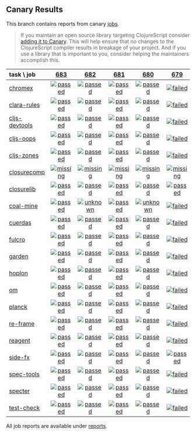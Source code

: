 ## Canary Results

This branch contains reports from canary [jobs](https://github.com/cljs-oss/canary/tree/jobs).

> If you maintain an open source library targeting ClojureScript consider [adding it to Canary](https://github.com/cljs-oss/canary/tree/master#how-to-participate). This will help ensure that no changes to the ClojureScript compiler results in breakage of your project. And if you use a library that is important to you, consider helping the maintainers accomplish this.

[//]: # (begin_overview_table)

| task \ job | <a href="reports/2018/11/23/job-000683-1.10.448-289014c" title="job #683 finished on 2018-11-23">683</a> | <a href="reports/2018/11/22/job-000682-1.10.449-d83b1c5" title="job #682 finished on 2018-11-22">682</a> | <a href="reports/2018/11/22/job-000681-1.10.445-7d3b94d" title="job #681 finished on 2018-11-22">681</a> | <a href="reports/2018/11/21/job-000680-1.10.441-a894ea7" title="job #680 finished on 2018-11-21">680</a> | <a href="reports/2018/11/21/job-000679-1.10.440-bbed155" title="job #679 finished on 2018-11-21">679</a> | <a href="reports/2018/11/21/job-000678-1.10.440-bbed155" title="job #678 finished on 2018-11-21">678</a> | <a href="reports/2018/11/21/job-000676-1.10.439-39f47c3" title="job #676 finished on 2018-11-21">676</a> | <a href="reports/2018/11/20/job-000675-1.10.439-39f47c3" title="job #675 finished on 2018-11-20">675</a> | <a href="reports/2018/11/19/job-000674-1.10.439-39f47c3" title="job #674 finished on 2018-11-19">674</a> | <a href="reports/2018/11/18/job-000673-1.10.440-4842a8d" title="job #673 finished on 2018-11-18">673</a> |
| :--- | :---: | :---: | :---: | :---: | :---: | :---: | :---: | :---: | :---: | :---: |
| [chromex](https://github.com/binaryage/chromex) | <a href="reports/2018/11/23/job-000683-1.10.448-289014c#-chromex"><img title="passed" src="http://box.binaryage.com/s-passed.svg"><a> | <a href="reports/2018/11/22/job-000682-1.10.449-d83b1c5#-chromex"><img title="passed" src="http://box.binaryage.com/s-passed.svg"><a> | <a href="reports/2018/11/22/job-000681-1.10.445-7d3b94d#-chromex"><img title="passed" src="http://box.binaryage.com/s-passed.svg"><a> | <a href="reports/2018/11/21/job-000680-1.10.441-a894ea7#-chromex"><img title="passed" src="http://box.binaryage.com/s-passed.svg"><a> | <a href="reports/2018/11/21/job-000679-1.10.440-bbed155#-chromex"><img title="failed" src="http://box.binaryage.com/s-failed.svg"><a> | <a href="reports/2018/11/21/job-000678-1.10.440-bbed155#-chromex"><img title="failed" src="http://box.binaryage.com/s-failed.svg"><a> | <a href="reports/2018/11/21/job-000676-1.10.439-39f47c3#-chromex"><img title="passed" src="http://box.binaryage.com/s-passed.svg"><a> | <a href="reports/2018/11/20/job-000675-1.10.439-39f47c3#-chromex"><img title="passed" src="http://box.binaryage.com/s-passed.svg"><a> | <a href="reports/2018/11/19/job-000674-1.10.439-39f47c3#-chromex"><img title="passed" src="http://box.binaryage.com/s-passed.svg"><a> | <a href="reports/2018/11/18/job-000673-1.10.440-4842a8d#-chromex"><img title="passed" src="http://box.binaryage.com/s-passed.svg"><a> |
| [clara-rules](https://github.com/cerner/clara-rules) | <a href="reports/2018/11/23/job-000683-1.10.448-289014c#-clara-rules"><img title="passed" src="http://box.binaryage.com/s-passed.svg"><a> | <a href="reports/2018/11/22/job-000682-1.10.449-d83b1c5#-clara-rules"><img title="passed" src="http://box.binaryage.com/s-passed.svg"><a> | <a href="reports/2018/11/22/job-000681-1.10.445-7d3b94d#-clara-rules"><img title="passed" src="http://box.binaryage.com/s-passed.svg"><a> | <a href="reports/2018/11/21/job-000680-1.10.441-a894ea7#-clara-rules"><img title="passed" src="http://box.binaryage.com/s-passed.svg"><a> | <a href="reports/2018/11/21/job-000679-1.10.440-bbed155#-clara-rules"><img title="failed" src="http://box.binaryage.com/s-failed.svg"><a> | <a href="reports/2018/11/21/job-000678-1.10.440-bbed155#-clara-rules"><img title="failed" src="http://box.binaryage.com/s-failed.svg"><a> | <a href="reports/2018/11/21/job-000676-1.10.439-39f47c3#-clara-rules"><img title="passed" src="http://box.binaryage.com/s-passed.svg"><a> | <a href="reports/2018/11/20/job-000675-1.10.439-39f47c3#-clara-rules"><img title="passed" src="http://box.binaryage.com/s-passed.svg"><a> | <a href="reports/2018/11/19/job-000674-1.10.439-39f47c3#-clara-rules"><img title="passed" src="http://box.binaryage.com/s-passed.svg"><a> | <a href="reports/2018/11/18/job-000673-1.10.440-4842a8d#-clara-rules"><img title="passed" src="http://box.binaryage.com/s-passed.svg"><a> |
| [cljs-devtools](https://github.com/binaryage/cljs-devtools) | <a href="reports/2018/11/23/job-000683-1.10.448-289014c#-cljs-devtools"><img title="passed" src="http://box.binaryage.com/s-passed.svg"><a> | <a href="reports/2018/11/22/job-000682-1.10.449-d83b1c5#-cljs-devtools"><img title="passed" src="http://box.binaryage.com/s-passed.svg"><a> | <a href="reports/2018/11/22/job-000681-1.10.445-7d3b94d#-cljs-devtools"><img title="passed" src="http://box.binaryage.com/s-passed.svg"><a> | <a href="reports/2018/11/21/job-000680-1.10.441-a894ea7#-cljs-devtools"><img title="passed" src="http://box.binaryage.com/s-passed.svg"><a> | <a href="reports/2018/11/21/job-000679-1.10.440-bbed155#-cljs-devtools"><img title="failed" src="http://box.binaryage.com/s-failed.svg"><a> | <a href="reports/2018/11/21/job-000678-1.10.440-bbed155#-cljs-devtools"><img title="failed" src="http://box.binaryage.com/s-failed.svg"><a> | <a href="reports/2018/11/21/job-000676-1.10.439-39f47c3#-cljs-devtools"><img title="passed" src="http://box.binaryage.com/s-passed.svg"><a> | <a href="reports/2018/11/20/job-000675-1.10.439-39f47c3#-cljs-devtools"><img title="passed" src="http://box.binaryage.com/s-passed.svg"><a> | <a href="reports/2018/11/19/job-000674-1.10.439-39f47c3#-cljs-devtools"><img title="passed" src="http://box.binaryage.com/s-passed.svg"><a> | <a href="reports/2018/11/18/job-000673-1.10.440-4842a8d#-cljs-devtools"><img title="passed" src="http://box.binaryage.com/s-passed.svg"><a> |
| [cljs-oops](https://github.com/binaryage/cljs-oops) | <a href="reports/2018/11/23/job-000683-1.10.448-289014c#-cljs-oops"><img title="passed" src="http://box.binaryage.com/s-passed.svg"><a> | <a href="reports/2018/11/22/job-000682-1.10.449-d83b1c5#-cljs-oops"><img title="passed" src="http://box.binaryage.com/s-passed.svg"><a> | <a href="reports/2018/11/22/job-000681-1.10.445-7d3b94d#-cljs-oops"><img title="passed" src="http://box.binaryage.com/s-passed.svg"><a> | <a href="reports/2018/11/21/job-000680-1.10.441-a894ea7#-cljs-oops"><img title="passed" src="http://box.binaryage.com/s-passed.svg"><a> | <a href="reports/2018/11/21/job-000679-1.10.440-bbed155#-cljs-oops"><img title="failed" src="http://box.binaryage.com/s-failed.svg"><a> | <a href="reports/2018/11/21/job-000678-1.10.440-bbed155#-cljs-oops"><img title="failed" src="http://box.binaryage.com/s-failed.svg"><a> | <a href="reports/2018/11/21/job-000676-1.10.439-39f47c3#-cljs-oops"><img title="passed" src="http://box.binaryage.com/s-passed.svg"><a> | <a href="reports/2018/11/20/job-000675-1.10.439-39f47c3#-cljs-oops"><img title="passed" src="http://box.binaryage.com/s-passed.svg"><a> | <a href="reports/2018/11/19/job-000674-1.10.439-39f47c3#-cljs-oops"><img title="passed" src="http://box.binaryage.com/s-passed.svg"><a> | <a href="reports/2018/11/18/job-000673-1.10.440-4842a8d#-cljs-oops"><img title="passed" src="http://box.binaryage.com/s-passed.svg"><a> |
| [cljs-zones](https://github.com/binaryage/cljs-zones) | <a href="reports/2018/11/23/job-000683-1.10.448-289014c#-cljs-zones"><img title="passed" src="http://box.binaryage.com/s-passed.svg"><a> | <a href="reports/2018/11/22/job-000682-1.10.449-d83b1c5#-cljs-zones"><img title="passed" src="http://box.binaryage.com/s-passed.svg"><a> | <a href="reports/2018/11/22/job-000681-1.10.445-7d3b94d#-cljs-zones"><img title="passed" src="http://box.binaryage.com/s-passed.svg"><a> | <a href="reports/2018/11/21/job-000680-1.10.441-a894ea7#-cljs-zones"><img title="passed" src="http://box.binaryage.com/s-passed.svg"><a> | <a href="reports/2018/11/21/job-000679-1.10.440-bbed155#-cljs-zones"><img title="failed" src="http://box.binaryage.com/s-failed.svg"><a> | <a href="reports/2018/11/21/job-000678-1.10.440-bbed155#-cljs-zones"><img title="failed" src="http://box.binaryage.com/s-failed.svg"><a> | <a href="reports/2018/11/21/job-000676-1.10.439-39f47c3#-cljs-zones"><img title="passed" src="http://box.binaryage.com/s-passed.svg"><a> | <a href="reports/2018/11/20/job-000675-1.10.439-39f47c3#-cljs-zones"><img title="passed" src="http://box.binaryage.com/s-passed.svg"><a> | <a href="reports/2018/11/19/job-000674-1.10.439-39f47c3#-cljs-zones"><img title="passed" src="http://box.binaryage.com/s-passed.svg"><a> | <a href="reports/2018/11/18/job-000673-1.10.440-4842a8d#-cljs-zones"><img title="passed" src="http://box.binaryage.com/s-passed.svg"><a> |
| [closurecomp](https://github.com/mfikes/closurecomp) | <a href="reports/2018/11/23/job-000683-1.10.448-289014c#-closurecomp"><img title="missing" src="http://box.binaryage.com/s-missing.svg"><a> | <a href="reports/2018/11/22/job-000682-1.10.449-d83b1c5#-closurecomp"><img title="missing" src="http://box.binaryage.com/s-missing.svg"><a> | <a href="reports/2018/11/22/job-000681-1.10.445-7d3b94d#-closurecomp"><img title="missing" src="http://box.binaryage.com/s-missing.svg"><a> | <a href="reports/2018/11/21/job-000680-1.10.441-a894ea7#-closurecomp"><img title="missing" src="http://box.binaryage.com/s-missing.svg"><a> | <a href="reports/2018/11/21/job-000679-1.10.440-bbed155#-closurecomp"><img title="missing" src="http://box.binaryage.com/s-missing.svg"><a> | <a href="reports/2018/11/21/job-000678-1.10.440-bbed155#-closurecomp"><img title="missing" src="http://box.binaryage.com/s-missing.svg"><a> | <a href="reports/2018/11/21/job-000676-1.10.439-39f47c3#-closurecomp"><img title="missing" src="http://box.binaryage.com/s-missing.svg"><a> | <a href="reports/2018/11/20/job-000675-1.10.439-39f47c3#-closurecomp"><img title="missing" src="http://box.binaryage.com/s-missing.svg"><a> | <a href="reports/2018/11/19/job-000674-1.10.439-39f47c3#-closurecomp"><img title="failed" src="http://box.binaryage.com/s-failed.svg"><a> | <a href="reports/2018/11/18/job-000673-1.10.440-4842a8d#-closurecomp"><img title="failed" src="http://box.binaryage.com/s-failed.svg"><a> |
| [closurelib](https://github.com/mfikes/closurelib) | <a href="reports/2018/11/23/job-000683-1.10.448-289014c#-closurelib"><img title="passed" src="http://box.binaryage.com/s-passed.svg"><a> | <a href="reports/2018/11/22/job-000682-1.10.449-d83b1c5#-closurelib"><img title="passed" src="http://box.binaryage.com/s-passed.svg"><a> | <a href="reports/2018/11/22/job-000681-1.10.445-7d3b94d#-closurelib"><img title="passed" src="http://box.binaryage.com/s-passed.svg"><a> | <a href="reports/2018/11/21/job-000680-1.10.441-a894ea7#-closurelib"><img title="passed" src="http://box.binaryage.com/s-passed.svg"><a> | <a href="reports/2018/11/21/job-000679-1.10.440-bbed155#-closurelib"><img title="passed" src="http://box.binaryage.com/s-passed.svg"><a> | <a href="reports/2018/11/21/job-000678-1.10.440-bbed155#-closurelib"><img title="unknown" src="http://box.binaryage.com/s-unknown.svg"><a> | <a href="reports/2018/11/21/job-000676-1.10.439-39f47c3#-closurelib"><img title="passed" src="http://box.binaryage.com/s-passed.svg"><a> | <a href="reports/2018/11/20/job-000675-1.10.439-39f47c3#-closurelib"><img title="passed" src="http://box.binaryage.com/s-passed.svg"><a> | <a href="reports/2018/11/19/job-000674-1.10.439-39f47c3#-closurelib"><img title="passed" src="http://box.binaryage.com/s-passed.svg"><a> | <a href="reports/2018/11/18/job-000673-1.10.440-4842a8d#-closurelib"><img title="passed" src="http://box.binaryage.com/s-passed.svg"><a> |
| [coal-mine](https://github.com/mfikes/coal-mine) | <a href="reports/2018/11/23/job-000683-1.10.448-289014c#-coal-mine"><img title="passed" src="http://box.binaryage.com/s-passed.svg"><a> | <a href="reports/2018/11/22/job-000682-1.10.449-d83b1c5#-coal-mine"><img title="unknown" src="http://box.binaryage.com/s-unknown.svg"><a> | <a href="reports/2018/11/22/job-000681-1.10.445-7d3b94d#-coal-mine"><img title="passed" src="http://box.binaryage.com/s-passed.svg"><a> | <a href="reports/2018/11/21/job-000680-1.10.441-a894ea7#-coal-mine"><img title="unknown" src="http://box.binaryage.com/s-unknown.svg"><a> | <a href="reports/2018/11/21/job-000679-1.10.440-bbed155#-coal-mine"><img title="failed" src="http://box.binaryage.com/s-failed.svg"><a> | <a href="reports/2018/11/21/job-000678-1.10.440-bbed155#-coal-mine"><img title="unknown" src="http://box.binaryage.com/s-unknown.svg"><a> | <a href="reports/2018/11/21/job-000676-1.10.439-39f47c3#-coal-mine"><img title="passed" src="http://box.binaryage.com/s-passed.svg"><a> | <a href="reports/2018/11/20/job-000675-1.10.439-39f47c3#-coal-mine"><img title="passed" src="http://box.binaryage.com/s-passed.svg"><a> | <a href="reports/2018/11/19/job-000674-1.10.439-39f47c3#-coal-mine"><img title="unknown" src="http://box.binaryage.com/s-unknown.svg"><a> | <a href="reports/2018/11/18/job-000673-1.10.440-4842a8d#-coal-mine"><img title="passed" src="http://box.binaryage.com/s-passed.svg"><a> |
| [cuerdas](https://github.com/funcool/cuerdas) | <a href="reports/2018/11/23/job-000683-1.10.448-289014c#-cuerdas"><img title="passed" src="http://box.binaryage.com/s-passed.svg"><a> | <a href="reports/2018/11/22/job-000682-1.10.449-d83b1c5#-cuerdas"><img title="passed" src="http://box.binaryage.com/s-passed.svg"><a> | <a href="reports/2018/11/22/job-000681-1.10.445-7d3b94d#-cuerdas"><img title="passed" src="http://box.binaryage.com/s-passed.svg"><a> | <a href="reports/2018/11/21/job-000680-1.10.441-a894ea7#-cuerdas"><img title="passed" src="http://box.binaryage.com/s-passed.svg"><a> | <a href="reports/2018/11/21/job-000679-1.10.440-bbed155#-cuerdas"><img title="failed" src="http://box.binaryage.com/s-failed.svg"><a> | <a href="reports/2018/11/21/job-000678-1.10.440-bbed155#-cuerdas"><img title="failed" src="http://box.binaryage.com/s-failed.svg"><a> | <a href="reports/2018/11/21/job-000676-1.10.439-39f47c3#-cuerdas"><img title="passed" src="http://box.binaryage.com/s-passed.svg"><a> | <a href="reports/2018/11/20/job-000675-1.10.439-39f47c3#-cuerdas"><img title="passed" src="http://box.binaryage.com/s-passed.svg"><a> | <a href="reports/2018/11/19/job-000674-1.10.439-39f47c3#-cuerdas"><img title="passed" src="http://box.binaryage.com/s-passed.svg"><a> | <a href="reports/2018/11/18/job-000673-1.10.440-4842a8d#-cuerdas"><img title="passed" src="http://box.binaryage.com/s-passed.svg"><a> |
| [fulcro](https://github.com/fulcrologic/fulcro) | <a href="reports/2018/11/23/job-000683-1.10.448-289014c#-fulcro"><img title="passed" src="http://box.binaryage.com/s-passed.svg"><a> | <a href="reports/2018/11/22/job-000682-1.10.449-d83b1c5#-fulcro"><img title="passed" src="http://box.binaryage.com/s-passed.svg"><a> | <a href="reports/2018/11/22/job-000681-1.10.445-7d3b94d#-fulcro"><img title="passed" src="http://box.binaryage.com/s-passed.svg"><a> | <a href="reports/2018/11/21/job-000680-1.10.441-a894ea7#-fulcro"><img title="passed" src="http://box.binaryage.com/s-passed.svg"><a> | <a href="reports/2018/11/21/job-000679-1.10.440-bbed155#-fulcro"><img title="failed" src="http://box.binaryage.com/s-failed.svg"><a> | <a href="reports/2018/11/21/job-000678-1.10.440-bbed155#-fulcro"><img title="failed" src="http://box.binaryage.com/s-failed.svg"><a> | <a href="reports/2018/11/21/job-000676-1.10.439-39f47c3#-fulcro"><img title="passed" src="http://box.binaryage.com/s-passed.svg"><a> | <a href="reports/2018/11/20/job-000675-1.10.439-39f47c3#-fulcro"><img title="passed" src="http://box.binaryage.com/s-passed.svg"><a> | <a href="reports/2018/11/19/job-000674-1.10.439-39f47c3#-fulcro"><img title="passed" src="http://box.binaryage.com/s-passed.svg"><a> | <a href="reports/2018/11/18/job-000673-1.10.440-4842a8d#-fulcro"><img title="passed" src="http://box.binaryage.com/s-passed.svg"><a> |
| [garden](https://github.com/noprompt/garden) | <a href="reports/2018/11/23/job-000683-1.10.448-289014c#-garden"><img title="passed" src="http://box.binaryage.com/s-passed.svg"><a> | <a href="reports/2018/11/22/job-000682-1.10.449-d83b1c5#-garden"><img title="passed" src="http://box.binaryage.com/s-passed.svg"><a> | <a href="reports/2018/11/22/job-000681-1.10.445-7d3b94d#-garden"><img title="passed" src="http://box.binaryage.com/s-passed.svg"><a> | <a href="reports/2018/11/21/job-000680-1.10.441-a894ea7#-garden"><img title="passed" src="http://box.binaryage.com/s-passed.svg"><a> | <a href="reports/2018/11/21/job-000679-1.10.440-bbed155#-garden"><img title="failed" src="http://box.binaryage.com/s-failed.svg"><a> | <a href="reports/2018/11/21/job-000678-1.10.440-bbed155#-garden"><img title="failed" src="http://box.binaryage.com/s-failed.svg"><a> | <a href="reports/2018/11/21/job-000676-1.10.439-39f47c3#-garden"><img title="passed" src="http://box.binaryage.com/s-passed.svg"><a> | <a href="reports/2018/11/20/job-000675-1.10.439-39f47c3#-garden"><img title="passed" src="http://box.binaryage.com/s-passed.svg"><a> | <a href="reports/2018/11/19/job-000674-1.10.439-39f47c3#-garden"><img title="passed" src="http://box.binaryage.com/s-passed.svg"><a> | <a href="reports/2018/11/18/job-000673-1.10.440-4842a8d#-garden"><img title="passed" src="http://box.binaryage.com/s-passed.svg"><a> |
| [hoplon](https://github.com/hoplon/hoplon) | <a href="reports/2018/11/23/job-000683-1.10.448-289014c#-hoplon"><img title="passed" src="http://box.binaryage.com/s-passed.svg"><a> | <a href="reports/2018/11/22/job-000682-1.10.449-d83b1c5#-hoplon"><img title="passed" src="http://box.binaryage.com/s-passed.svg"><a> | <a href="reports/2018/11/22/job-000681-1.10.445-7d3b94d#-hoplon"><img title="passed" src="http://box.binaryage.com/s-passed.svg"><a> | <a href="reports/2018/11/21/job-000680-1.10.441-a894ea7#-hoplon"><img title="passed" src="http://box.binaryage.com/s-passed.svg"><a> | <a href="reports/2018/11/21/job-000679-1.10.440-bbed155#-hoplon"><img title="failed" src="http://box.binaryage.com/s-failed.svg"><a> | <a href="reports/2018/11/21/job-000678-1.10.440-bbed155#-hoplon"><img title="failed" src="http://box.binaryage.com/s-failed.svg"><a> | <a href="reports/2018/11/21/job-000676-1.10.439-39f47c3#-hoplon"><img title="passed" src="http://box.binaryage.com/s-passed.svg"><a> | <a href="reports/2018/11/20/job-000675-1.10.439-39f47c3#-hoplon"><img title="passed" src="http://box.binaryage.com/s-passed.svg"><a> | <a href="reports/2018/11/19/job-000674-1.10.439-39f47c3#-hoplon"><img title="passed" src="http://box.binaryage.com/s-passed.svg"><a> | <a href="reports/2018/11/18/job-000673-1.10.440-4842a8d#-hoplon"><img title="passed" src="http://box.binaryage.com/s-passed.svg"><a> |
| [om](https://github.com/omcljs/om) | <a href="reports/2018/11/23/job-000683-1.10.448-289014c#-om"><img title="passed" src="http://box.binaryage.com/s-passed.svg"><a> | <a href="reports/2018/11/22/job-000682-1.10.449-d83b1c5#-om"><img title="passed" src="http://box.binaryage.com/s-passed.svg"><a> | <a href="reports/2018/11/22/job-000681-1.10.445-7d3b94d#-om"><img title="passed" src="http://box.binaryage.com/s-passed.svg"><a> | <a href="reports/2018/11/21/job-000680-1.10.441-a894ea7#-om"><img title="passed" src="http://box.binaryage.com/s-passed.svg"><a> | <a href="reports/2018/11/21/job-000679-1.10.440-bbed155#-om"><img title="failed" src="http://box.binaryage.com/s-failed.svg"><a> | <a href="reports/2018/11/21/job-000678-1.10.440-bbed155#-om"><img title="failed" src="http://box.binaryage.com/s-failed.svg"><a> | <a href="reports/2018/11/21/job-000676-1.10.439-39f47c3#-om"><img title="passed" src="http://box.binaryage.com/s-passed.svg"><a> | <a href="reports/2018/11/20/job-000675-1.10.439-39f47c3#-om"><img title="passed" src="http://box.binaryage.com/s-passed.svg"><a> | <a href="reports/2018/11/19/job-000674-1.10.439-39f47c3#-om"><img title="passed" src="http://box.binaryage.com/s-passed.svg"><a> | <a href="reports/2018/11/18/job-000673-1.10.440-4842a8d#-om"><img title="passed" src="http://box.binaryage.com/s-passed.svg"><a> |
| [planck](https://github.com/planck-repl/planck) | <a href="reports/2018/11/23/job-000683-1.10.448-289014c#-planck"><img title="passed" src="http://box.binaryage.com/s-passed.svg"><a> | <a href="reports/2018/11/22/job-000682-1.10.449-d83b1c5#-planck"><img title="passed" src="http://box.binaryage.com/s-passed.svg"><a> | <a href="reports/2018/11/22/job-000681-1.10.445-7d3b94d#-planck"><img title="passed" src="http://box.binaryage.com/s-passed.svg"><a> | <a href="reports/2018/11/21/job-000680-1.10.441-a894ea7#-planck"><img title="passed" src="http://box.binaryage.com/s-passed.svg"><a> | <a href="reports/2018/11/21/job-000679-1.10.440-bbed155#-planck"><img title="failed" src="http://box.binaryage.com/s-failed.svg"><a> | <a href="reports/2018/11/21/job-000678-1.10.440-bbed155#-planck"><img title="failed" src="http://box.binaryage.com/s-failed.svg"><a> | <a href="reports/2018/11/21/job-000676-1.10.439-39f47c3#-planck"><img title="passed" src="http://box.binaryage.com/s-passed.svg"><a> | <a href="reports/2018/11/20/job-000675-1.10.439-39f47c3#-planck"><img title="passed" src="http://box.binaryage.com/s-passed.svg"><a> | <a href="reports/2018/11/19/job-000674-1.10.439-39f47c3#-planck"><img title="passed" src="http://box.binaryage.com/s-passed.svg"><a> | <a href="reports/2018/11/18/job-000673-1.10.440-4842a8d#-planck"><img title="passed" src="http://box.binaryage.com/s-passed.svg"><a> |
| [re-frame](https://github.com/Day8/re-frame) | <a href="reports/2018/11/23/job-000683-1.10.448-289014c#-re-frame"><img title="passed" src="http://box.binaryage.com/s-passed.svg"><a> | <a href="reports/2018/11/22/job-000682-1.10.449-d83b1c5#-re-frame"><img title="passed" src="http://box.binaryage.com/s-passed.svg"><a> | <a href="reports/2018/11/22/job-000681-1.10.445-7d3b94d#-re-frame"><img title="passed" src="http://box.binaryage.com/s-passed.svg"><a> | <a href="reports/2018/11/21/job-000680-1.10.441-a894ea7#-re-frame"><img title="passed" src="http://box.binaryage.com/s-passed.svg"><a> | <a href="reports/2018/11/21/job-000679-1.10.440-bbed155#-re-frame"><img title="failed" src="http://box.binaryage.com/s-failed.svg"><a> | <a href="reports/2018/11/21/job-000678-1.10.440-bbed155#-re-frame"><img title="failed" src="http://box.binaryage.com/s-failed.svg"><a> | <a href="reports/2018/11/21/job-000676-1.10.439-39f47c3#-re-frame"><img title="passed" src="http://box.binaryage.com/s-passed.svg"><a> | <a href="reports/2018/11/20/job-000675-1.10.439-39f47c3#-re-frame"><img title="passed" src="http://box.binaryage.com/s-passed.svg"><a> | <a href="reports/2018/11/19/job-000674-1.10.439-39f47c3#-re-frame"><img title="passed" src="http://box.binaryage.com/s-passed.svg"><a> | <a href="reports/2018/11/18/job-000673-1.10.440-4842a8d#-re-frame"><img title="passed" src="http://box.binaryage.com/s-passed.svg"><a> |
| [reagent](https://github.com/reagent-project/reagent) | <a href="reports/2018/11/23/job-000683-1.10.448-289014c#-reagent"><img title="passed" src="http://box.binaryage.com/s-passed.svg"><a> | <a href="reports/2018/11/22/job-000682-1.10.449-d83b1c5#-reagent"><img title="passed" src="http://box.binaryage.com/s-passed.svg"><a> | <a href="reports/2018/11/22/job-000681-1.10.445-7d3b94d#-reagent"><img title="passed" src="http://box.binaryage.com/s-passed.svg"><a> | <a href="reports/2018/11/21/job-000680-1.10.441-a894ea7#-reagent"><img title="passed" src="http://box.binaryage.com/s-passed.svg"><a> | <a href="reports/2018/11/21/job-000679-1.10.440-bbed155#-reagent"><img title="failed" src="http://box.binaryage.com/s-failed.svg"><a> | <a href="reports/2018/11/21/job-000678-1.10.440-bbed155#-reagent"><img title="failed" src="http://box.binaryage.com/s-failed.svg"><a> | <a href="reports/2018/11/21/job-000676-1.10.439-39f47c3#-reagent"><img title="passed" src="http://box.binaryage.com/s-passed.svg"><a> | <a href="reports/2018/11/20/job-000675-1.10.439-39f47c3#-reagent"><img title="passed" src="http://box.binaryage.com/s-passed.svg"><a> | <a href="reports/2018/11/19/job-000674-1.10.439-39f47c3#-reagent"><img title="passed" src="http://box.binaryage.com/s-passed.svg"><a> | <a href="reports/2018/11/18/job-000673-1.10.440-4842a8d#-reagent"><img title="passed" src="http://box.binaryage.com/s-passed.svg"><a> |
| [side-fx](https://github.com/cljsrn/side-fx) | <a href="reports/2018/11/23/job-000683-1.10.448-289014c#-side-fx"><img title="passed" src="http://box.binaryage.com/s-passed.svg"><a> | <a href="reports/2018/11/22/job-000682-1.10.449-d83b1c5#-side-fx"><img title="passed" src="http://box.binaryage.com/s-passed.svg"><a> | <a href="reports/2018/11/22/job-000681-1.10.445-7d3b94d#-side-fx"><img title="passed" src="http://box.binaryage.com/s-passed.svg"><a> | <a href="reports/2018/11/21/job-000680-1.10.441-a894ea7#-side-fx"><img title="passed" src="http://box.binaryage.com/s-passed.svg"><a> | <a href="reports/2018/11/21/job-000679-1.10.440-bbed155#-side-fx"><img title="passed" src="http://box.binaryage.com/s-passed.svg"><a> | <a href="reports/2018/11/21/job-000678-1.10.440-bbed155#-side-fx"><img title="passed" src="http://box.binaryage.com/s-passed.svg"><a> | <a href="reports/2018/11/21/job-000676-1.10.439-39f47c3#-side-fx"><img title="passed" src="http://box.binaryage.com/s-passed.svg"><a> | <a href="reports/2018/11/20/job-000675-1.10.439-39f47c3#-side-fx"><img title="passed" src="http://box.binaryage.com/s-passed.svg"><a> | <a href="reports/2018/11/19/job-000674-1.10.439-39f47c3#-side-fx"><img title="passed" src="http://box.binaryage.com/s-passed.svg"><a> | <a href="reports/2018/11/18/job-000673-1.10.440-4842a8d#-side-fx"><img title="passed" src="http://box.binaryage.com/s-passed.svg"><a> |
| [spec-tools](https://github.com/metosin/spec-tools) | <a href="reports/2018/11/23/job-000683-1.10.448-289014c#-spec-tools"><img title="passed" src="http://box.binaryage.com/s-passed.svg"><a> | <a href="reports/2018/11/22/job-000682-1.10.449-d83b1c5#-spec-tools"><img title="passed" src="http://box.binaryage.com/s-passed.svg"><a> | <a href="reports/2018/11/22/job-000681-1.10.445-7d3b94d#-spec-tools"><img title="passed" src="http://box.binaryage.com/s-passed.svg"><a> | <a href="reports/2018/11/21/job-000680-1.10.441-a894ea7#-spec-tools"><img title="passed" src="http://box.binaryage.com/s-passed.svg"><a> | <a href="reports/2018/11/21/job-000679-1.10.440-bbed155#-spec-tools"><img title="failed" src="http://box.binaryage.com/s-failed.svg"><a> | <a href="reports/2018/11/21/job-000678-1.10.440-bbed155#-spec-tools"><img title="failed" src="http://box.binaryage.com/s-failed.svg"><a> | <a href="reports/2018/11/21/job-000676-1.10.439-39f47c3#-spec-tools"><img title="passed" src="http://box.binaryage.com/s-passed.svg"><a> | <a href="reports/2018/11/20/job-000675-1.10.439-39f47c3#-spec-tools"><img title="passed" src="http://box.binaryage.com/s-passed.svg"><a> | <a href="reports/2018/11/19/job-000674-1.10.439-39f47c3#-spec-tools"><img title="passed" src="http://box.binaryage.com/s-passed.svg"><a> | <a href="reports/2018/11/18/job-000673-1.10.440-4842a8d#-spec-tools"><img title="passed" src="http://box.binaryage.com/s-passed.svg"><a> |
| [specter](https://github.com/nathanmarz/specter) | <a href="reports/2018/11/23/job-000683-1.10.448-289014c#-specter"><img title="passed" src="http://box.binaryage.com/s-passed.svg"><a> | <a href="reports/2018/11/22/job-000682-1.10.449-d83b1c5#-specter"><img title="passed" src="http://box.binaryage.com/s-passed.svg"><a> | <a href="reports/2018/11/22/job-000681-1.10.445-7d3b94d#-specter"><img title="passed" src="http://box.binaryage.com/s-passed.svg"><a> | <a href="reports/2018/11/21/job-000680-1.10.441-a894ea7#-specter"><img title="passed" src="http://box.binaryage.com/s-passed.svg"><a> | <a href="reports/2018/11/21/job-000679-1.10.440-bbed155#-specter"><img title="failed" src="http://box.binaryage.com/s-failed.svg"><a> | <a href="reports/2018/11/21/job-000678-1.10.440-bbed155#-specter"><img title="failed" src="http://box.binaryage.com/s-failed.svg"><a> | <a href="reports/2018/11/21/job-000676-1.10.439-39f47c3#-specter"><img title="passed" src="http://box.binaryage.com/s-passed.svg"><a> | <a href="reports/2018/11/20/job-000675-1.10.439-39f47c3#-specter"><img title="passed" src="http://box.binaryage.com/s-passed.svg"><a> | <a href="reports/2018/11/19/job-000674-1.10.439-39f47c3#-specter"><img title="passed" src="http://box.binaryage.com/s-passed.svg"><a> | <a href="reports/2018/11/18/job-000673-1.10.440-4842a8d#-specter"><img title="passed" src="http://box.binaryage.com/s-passed.svg"><a> |
| [test-check](https://github.com/clojure/test.check) | <a href="reports/2018/11/23/job-000683-1.10.448-289014c#-test-check"><img title="passed" src="http://box.binaryage.com/s-passed.svg"><a> | <a href="reports/2018/11/22/job-000682-1.10.449-d83b1c5#-test-check"><img title="passed" src="http://box.binaryage.com/s-passed.svg"><a> | <a href="reports/2018/11/22/job-000681-1.10.445-7d3b94d#-test-check"><img title="passed" src="http://box.binaryage.com/s-passed.svg"><a> | <a href="reports/2018/11/21/job-000680-1.10.441-a894ea7#-test-check"><img title="passed" src="http://box.binaryage.com/s-passed.svg"><a> | <a href="reports/2018/11/21/job-000679-1.10.440-bbed155#-test-check"><img title="failed" src="http://box.binaryage.com/s-failed.svg"><a> | <a href="reports/2018/11/21/job-000678-1.10.440-bbed155#-test-check"><img title="failed" src="http://box.binaryage.com/s-failed.svg"><a> | <a href="reports/2018/11/21/job-000676-1.10.439-39f47c3#-test-check"><img title="passed" src="http://box.binaryage.com/s-passed.svg"><a> | <a href="reports/2018/11/20/job-000675-1.10.439-39f47c3#-test-check"><img title="passed" src="http://box.binaryage.com/s-passed.svg"><a> | <a href="reports/2018/11/19/job-000674-1.10.439-39f47c3#-test-check"><img title="passed" src="http://box.binaryage.com/s-passed.svg"><a> | <a href="reports/2018/11/18/job-000673-1.10.440-4842a8d#-test-check"><img title="passed" src="http://box.binaryage.com/s-passed.svg"><a> |

[//]: # (end_overview_table)

All job reports are available under [reports](reports).
